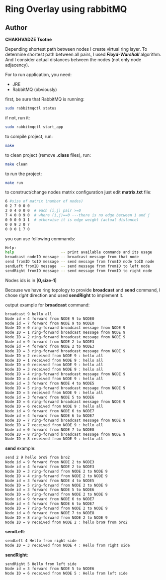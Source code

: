 # Ring Overlay using rabbitMQ


## Author
**CHAKHVADZE Tsotne**  


Depending shortest path between nodes I create virtual ring layer. To determine shortest path between all pairs, I used ***Floyd-Warshall*** algorithm. And I consider actual distances between the nodes (not only node adjacency).   

For to run application, you need:
* JRE
* RabbitMQ (obviously)


first, be sure that RabbitMQ is running:
```bash
sudo rabbitmqctl status
```

if not, run it:
```bash
sudo rabbitmqctl start_app
```

to compile project, run:
```bash
make
```

to clean project (remove **.class** files), run:
```bash
make clean
```

to run the project:
```bash
make run
```

to construct/change nodes matrix configuration just edit **matrix.txt** file:
```bash
6 #size of matrix (number of nodes)
0 2 7 0 0 0   
2 0 4 0 0 0  # each (i,j) pair >=0  
7 4 0 0 9 0  # where (i,j)==0 ---there is no edge between i and j
0 0 0 0 3 1  # otherwise it is edge weight (actual distance)
0 0 9 3 0 7 
0 0 0 1 7 0 
```

you can use following commands:
```bash
Help:
help                     -- print available commands and its usage
broadcast nodeID message -- broadcast message from that node
send fromID toID message -- send message from fromID node toID node
sendLeft fromID message  -- send message from fromID to left node
sendRight fromID message -- send message from fromID to right node
```

Nodes ids is in **[0,size-1]**    

Because we have ring topology to provide **broadcast** and **send** command, I chose *right* direction and used **sendRight** to implement it.

output example for **broadcast** command:
```bash
broadcast 9 hello all
Node id = 4 forward from NODE 9 to NODE0
Node id = 7 forward from NODE 9 to NODE0
Node ID = 0 ring-forward broadcast message from NODE 9
Node ID = 1 ring-forward broadcast message from NODE 9
Node ID = 2 ring-forward broadcast message from NODE 9
Node id = 9 forward from NODE 2 to NODE3
Node id = 4 forward from NODE 2 to NODE3
Node ID = 3 ring-forward broadcast message from NODE 9
Node ID = 2 received from NODE 9 : hello all 
Node ID = 1 received from NODE 9 : hello all 
Node ID = 0 received from NODE 9 : hello all 
Node ID = 3 received from NODE 9 : hello all 
Node ID = 4 ring-forward broadcast message from NODE 9
Node ID = 4 received from NODE 9 : hello all 
Node id = 3 forward from NODE 4 to NODE5
Node ID = 5 ring-forward broadcast message from NODE 9
Node ID = 5 received from NODE 9 : hello all 
Node id = 3 forward from NODE 5 to NODE6
Node ID = 6 ring-forward broadcast message from NODE 9
Node ID = 6 received from NODE 9 : hello all 
Node id = 9 forward from NODE 6 to NODE7
Node id = 4 forward from NODE 6 to NODE7
Node ID = 7 ring-forward broadcast message from NODE 9
Node ID = 7 received from NODE 9 : hello all 
Node id = 0 forward from NODE 7 to NODE8
Node ID = 8 ring-forward broadcast message from NODE 9
Node ID = 8 received from NODE 9 : hello all
```

**send** example:
```bash
send 2 9 hello bro9 from bro2
Node id = 9 forward from NODE 2 to NODE3
Node id = 4 forward from NODE 2 to NODE3
Node ID = 3 ring-forward from NODE 2 to NODE 9
Node ID = 4 ring-forward from NODE 2 to NODE 9
Node id = 3 forward from NODE 4 to NODE5
Node ID = 5 ring-forward from NODE 2 to NODE 9
Node id = 3 forward from NODE 5 to NODE6
Node ID = 6 ring-forward from NODE 2 to NODE 9
Node id = 9 forward from NODE 6 to NODE7
Node id = 4 forward from NODE 6 to NODE7
Node ID = 7 ring-forward from NODE 2 to NODE 9
Node id = 0 forward from NODE 7 to NODE8
Node ID = 8 ring-forward from NODE 2 to NODE 9
Node ID = 9 received from NODE 2 : hello bro9 from bro2
```

**sendLeft**:
```bash
sendLeft 4 Hello from right side
Node ID = 3 received from NODE 4 : Hello from right side
```

**sendRight**:
```bash
sendRight 5 Hello from left side
Node id = 3 forward from NODE 5 to NODE6
Node ID = 6 received from NODE 5 : Hello from left side 
```